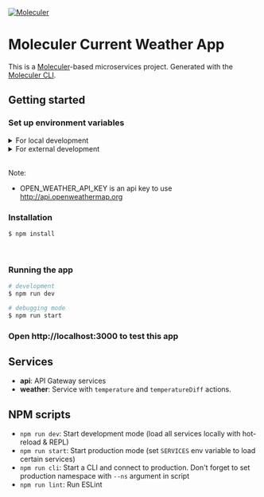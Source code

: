 [![Moleculer](https://badgen.net/badge/Powered%20by/Moleculer/0e83cd)](https://moleculer.services)

# Moleculer Current Weather App
This is a [Moleculer](https://moleculer.services/)-based microservices project. Generated with the [Moleculer CLI](https://moleculer.services/docs/0.14/moleculer-cli.html).

## Getting started

### Set up environment variables
<details>
    <summary>For local development</summary>
    <ul>
        <li>Copy .env.example file</li>
        <li>Rename it to .env</li>
        <li>Edit environment variables inside the file</li>
    </ul>
</details>

<details>
    <summary>For external development</summary>
    <ul>
        <li>Use .env.example file to set up environment variables</li>
    </ul>
</details>
<br />

Note:
- OPEN_WEATHER_API_KEY is an api key to use http://api.openweathermap.org

### Installation

```bash
$ npm install
```
<br />

### Running the app

```bash
# development
$ npm run dev

# debugging mode
$ npm run start
```

### Open http://localhost:3000 to test this app

## Services
- **api**: API Gateway services
- **weather**: Service with `temperature` and `temperatureDiff` actions.

## NPM scripts
- `npm run dev`: Start development mode (load all services locally with hot-reload & REPL)
- `npm run start`: Start production mode (set `SERVICES` env variable to load certain services)
- `npm run cli`: Start a CLI and connect to production. Don't forget to set production namespace with `--ns` argument in script
- `npm run lint`: Run ESLint
